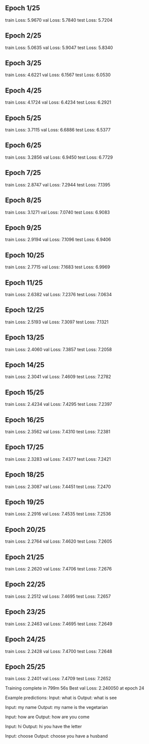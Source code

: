 Epoch 1/25
----------
train Loss: 5.9670
val   Loss: 5.7840
test  Loss: 5.7204

Epoch 2/25
----------
train Loss: 5.0635
val   Loss: 5.9047
test  Loss: 5.8340

Epoch 3/25
----------
train Loss: 4.6221
val   Loss: 6.1567
test  Loss: 6.0530

Epoch 4/25
----------
train Loss: 4.1724
val   Loss: 6.4234
test  Loss: 6.2921

Epoch 5/25
----------
train Loss: 3.7115
val   Loss: 6.6886
test  Loss: 6.5377

Epoch 6/25
----------
train Loss: 3.2856
val   Loss: 6.9450
test  Loss: 6.7729

Epoch 7/25
----------
train Loss: 2.8747
val   Loss: 7.2944
test  Loss: 7.1395

Epoch 8/25
----------
train Loss: 3.1271
val   Loss: 7.0740
test  Loss: 6.9083

Epoch 9/25
----------
train Loss: 2.9194
val   Loss: 7.1096
test  Loss: 6.9406

Epoch 10/25
----------
train Loss: 2.7715
val   Loss: 7.1683
test  Loss: 6.9969

Epoch 11/25
----------
train Loss: 2.6382
val   Loss: 7.2376
test  Loss: 7.0634

Epoch 12/25
----------
train Loss: 2.5193
val   Loss: 7.3097
test  Loss: 7.1321

Epoch 13/25
----------
train Loss: 2.4060
val   Loss: 7.3857
test  Loss: 7.2058

Epoch 14/25
----------
train Loss: 2.3041
val   Loss: 7.4609
test  Loss: 7.2782

Epoch 15/25
----------
train Loss: 2.4234
val   Loss: 7.4295
test  Loss: 7.2397

Epoch 16/25
----------
train Loss: 2.3562
val   Loss: 7.4310
test  Loss: 7.2381

Epoch 17/25
----------
train Loss: 2.3283
val   Loss: 7.4377
test  Loss: 7.2421

Epoch 18/25
----------
train Loss: 2.3087
val   Loss: 7.4451
test  Loss: 7.2470

Epoch 19/25
----------
train Loss: 2.2916
val   Loss: 7.4535
test  Loss: 7.2536

Epoch 20/25
----------
train Loss: 2.2764
val   Loss: 7.4620
test  Loss: 7.2605

Epoch 21/25
----------
train Loss: 2.2620
val   Loss: 7.4706
test  Loss: 7.2676

Epoch 22/25
----------
train Loss: 2.2512
val   Loss: 7.4695
test  Loss: 7.2657

Epoch 23/25
----------
train Loss: 2.2463
val   Loss: 7.4695
test  Loss: 7.2649

Epoch 24/25
----------
train Loss: 2.2428
val   Loss: 7.4700
test  Loss: 7.2648

Epoch 25/25
----------
train Loss: 2.2401
val   Loss: 7.4709
test  Loss: 7.2652

Training complete in 799m 56s
Best val Loss: 2.240050 at epoch 24

Example predictions:
Input: what is
Output: what is see

Input: my name
Output: my name is the vegetarian

Input: how are
Output: how are you come

Input: hi
Output: hi you have the letter

Input: choose
Output: choose you have a husband

